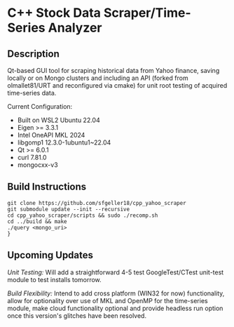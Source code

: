 # C++ Stock Data Scraper/Time-Series Analyzer


## Description

Qt-based GUI tool for scraping historical data from Yahoo finance, saving locally or on Mongo clusters and including an API (forked from olmallet81/URT and reconfigured via cmake) for unit root testing of acquired time-series data.

Current Configuration:
* Built on WSL2 Ubuntu 22.04
* Eigen >= 3.3.1
* Intel OneAPI MKL 2024
* libgomp1 12.3.0-1ubuntu1~22.04
* Qt >= 6.0.1
* curl 7.81.0
* mongocxx-v3

## Build Instructions

```
git clone https://github.com/sfgeller18/cpp_yahoo_scraper
git submodule update --init --recursive
cd cpp_yahoo_scraper/scripts && sudo ./recomp.sh
cd ../build && make
./query <mongo_uri>
}
```

## Upcoming Updates

*Unit Testing:* Will add a straightforward 4-5 test GoogleTest/CTest unit-test module to test installs tomorrow.

*Build Flexibility:* Intend to add cross platform (WIN32 for now) functionality, allow for optionality over use of MKL and OpenMP for the time-series module, make cloud functionality optional and provide headless run option once this version's glitches have been resolved.

